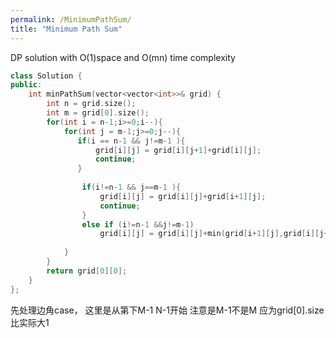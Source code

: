 ```yaml
---
permalink: /MinimumPathSum/
title: "Minimum Path Sum"
---
```




DP solution with O(1)space and O(mn) time complexity

```cpp
class Solution {
public:
    int minPathSum(vector<vector<int>>& grid) {
        int n = grid.size();
        int m = grid[0].size();
        for(int i = n-1;i>=0;i--){
            for(int j = m-1;j>=0;j--){
               if(i == n-1 && j!=m-1 ){
                   grid[i][j] = grid[i][j+1]+grid[i][j];
                   continue;
               }
                
                if(i!=n-1 && j==m-1 ){
                    grid[i][j] = grid[i][j]+grid[i+1][j];
                    continue;
                }
                else if (i!=n-1 &&j!=m-1)
                    grid[i][j] = grid[i][j]+min(grid[i+1][j],grid[i][j+1]);
               
            }
        }
        return grid[0][0];
    }
};
```
先处理边角case， 这里是从第下M-1 N-1开始         注意是M-1不是M 应为grid[0].size 比实际大1